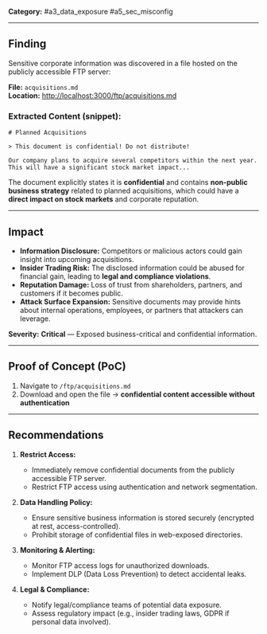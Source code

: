 **Category:** #a3_data_exposure #a5_sec_misconfig  

---
## Finding  
Sensitive corporate information was discovered in a file hosted on the publicly accessible FTP server:  

**File:** `acquisitions.md`  
**Location:** [http://localhost:3000/ftp/acquisitions.md](http://localhost:3000/ftp/acquisitions.md)  

### Extracted Content (snippet):
```
# Planned Acquisitions

> This document is confidential! Do not distribute!

Our company plans to acquire several competitors within the next year.
This will have a significant stock market impact...
```

The document explicitly states it is **confidential** and contains **non-public business strategy** related to planned acquisitions, which could have a **direct impact on stock markets** and corporate reputation.  

---

## Impact  
- **Information Disclosure:** Competitors or malicious actors could gain insight into upcoming acquisitions.  
- **Insider Trading Risk:** The disclosed information could be abused for financial gain, leading to **legal and compliance violations**.  
- **Reputation Damage:** Loss of trust from shareholders, partners, and customers if it becomes public.  
- **Attack Surface Expansion:** Sensitive documents may provide hints about internal operations, employees, or partners that attackers can leverage.  

**Severity:** **Critical** — Exposed business-critical and confidential information.  

---
## Proof of Concept (PoC)  
1. Navigate to `/ftp/acquisitions.md`  
2. Download and open the file → **confidential content accessible without authentication**  

---
## Recommendations  
1. **Restrict Access:**  
   - Immediately remove confidential documents from the publicly accessible FTP server.  
   - Restrict FTP access using authentication and network segmentation.  

2. **Data Handling Policy:**  
   - Ensure sensitive business information is stored securely (encrypted at rest, access-controlled).  
   - Prohibit storage of confidential files in web-exposed directories.  

3. **Monitoring & Alerting:**  
   - Monitor FTP access logs for unauthorized downloads.  
   - Implement DLP (Data Loss Prevention) to detect accidental leaks.  

4. **Legal & Compliance:**  
   - Notify legal/compliance teams of potential data exposure.  
   - Assess regulatory impact (e.g., insider trading laws, GDPR if personal data involved).  